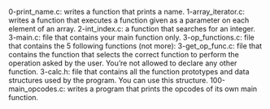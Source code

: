 0-print_name.c: writes a function that prints a name.
1-array_iterator.c: writes a function that executes a function given as a parameter on each element of an array.
2-int_index.c: a function that searches for an integer.
3-main.c: file that contains your main function only.
3-op_functions.c:  file that contains the 5 following functions (not more):
3-get_op_func.c: file that contains the function that selects the correct function to perform the operation asked by the user. You’re not allowed to declare any other function.
3-calc.h: file that contains all the function prototypes and data structures used by the program. You can use this structure.
100-main_opcodes.c: writes a program that prints the opcodes of its own main function.
